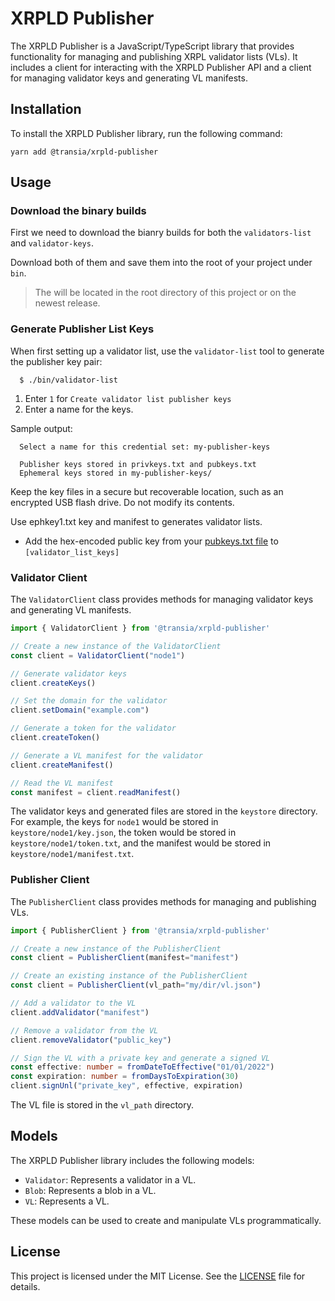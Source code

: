 # XRPLD Publisher

The XRPLD Publisher is a JavaScript/TypeScript library that provides functionality for managing and publishing XRPL validator lists (VLs). It includes a client for interacting with the XRPLD Publisher API and a client for managing validator keys and generating VL manifests.

## Installation

To install the XRPLD Publisher library, run the following command:

```
yarn add @transia/xrpld-publisher
```

## Usage

### Download the binary builds 

First we need to download the bianry builds for both the `validators-list` and `validator-keys`.

Download both of them and save them into the root of your project under `bin`.

> The will be located in the root directory of this project or on the newest release.

### Generate Publisher List Keys

When first setting up a validator list, use the `validator-list` tool to
generate the publisher key pair:

```
  $ ./bin/validator-list
```

1. Enter `1` for `Create validator list publisher keys`
2. Enter a name for the keys.

Sample output:
```
  Select a name for this credential set: my-publisher-keys

  Publisher keys stored in privkeys.txt and pubkeys.txt
  Ephemeral keys stored in my-publisher-keys/
```

Keep the key files in a secure but recoverable location, such as an encrypted
USB flash drive. Do not modify its contents.

Use ephkey1.txt key and manifest to generates validator lists.

* Add the hex-encoded public key from your [pubkeys.txt file](#validator-list-publisher-keys) to `[validator_list_keys]`

### Validator Client

The `ValidatorClient` class provides methods for managing validator keys and generating VL manifests.

```typescript
import { ValidatorClient } from '@transia/xrpld-publisher'

// Create a new instance of the ValidatorClient
const client = ValidatorClient("node1")

// Generate validator keys
client.createKeys()

// Set the domain for the validator
client.setDomain("example.com")

// Generate a token for the validator
client.createToken()

// Generate a VL manifest for the validator
client.createManifest()

// Read the VL manifest
const manifest = client.readManifest()
```

The validator keys and generated files are stored in the `keystore` directory. For example, the keys for `node1` would be stored in `keystore/node1/key.json`, the token would be stored in `keystore/node1/token.txt`, and the manifest would be stored in `keystore/node1/manifest.txt`.

### Publisher Client

The `PublisherClient` class provides methods for managing and publishing VLs.

```typescript
import { PublisherClient } from '@transia/xrpld-publisher'

// Create a new instance of the PublisherClient
const client = PublisherClient(manifest="manifest")

// Create an existing instance of the PublisherClient
const client = PublisherClient(vl_path="my/dir/vl.json")

// Add a validator to the VL
client.addValidator("manifest")

// Remove a validator from the VL
client.removeValidator("public_key")

// Sign the VL with a private key and generate a signed VL
const effective: number = fromDateToEffective("01/01/2022")
const expiration: number = fromDaysToExpiration(30)
client.signUnl("private_key", effective, expiration)
```

The VL file is stored in the `vl_path` directory.

## Models

The XRPLD Publisher library includes the following models:

- `Validator`: Represents a validator in a VL.
- `Blob`: Represents a blob in a VL.
- `VL`: Represents a VL.

These models can be used to create and manipulate VLs programmatically.

## License

This project is licensed under the MIT License. See the [LICENSE](LICENSE) file for details.
